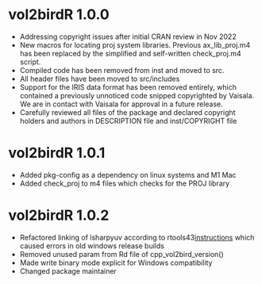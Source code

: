 # vol2birdR 1.0.0
* Addressing copyright issues after initial CRAN review in Nov 2022
* New macros for locating proj system libraries. Previous ax_lib_proj.m4 has been replaced by
  the simplified and self-written check_proj.m4 script.
* Compiled code has been removed from inst and moved to src.
* All header files have been moved to src/includes
* Support for the IRIS data format has been removed entirely, which contained a previously
  unnoticed code snipped copyrighted by Vaisala. We are in contact with Vaisala for approval in 
  a future release.
* Carefully reviewed all files of the package and declared copyright holders and authors in
  DESCRIPTION file and inst/COPYRIGHT file
# vol2birdR 1.0.1
* Added pkg-config as a dependency on linux systems and M1 Mac
* Added check_proj to m4 files which checks for the PROJ library
# vol2birdR 1.0.2
* Refactored linking of lsharpyuv according to rtools43[instructions](https://cran.r-project.org/bin/windows/Rtools/rtools43/news.html) which caused errors in old windows release builds
* Removed unused param from Rd file of cpp_vol2bird_version()
* Made write binary mode explicit for Windows compatibility
* Changed package maintainer
